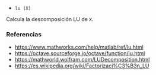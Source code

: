 - `lu (X)`

Calcula la descomposición LU de `X`.

### Referencias

- https://www.mathworks.com/help/matlab/ref/lu.html
- https://octave.sourceforge.io/octave/function/lu.html
- https://mathworld.wolfram.com/LUDecomposition.html
- https://es.wikipedia.org/wiki/Factorizaci%C3%B3n_LU
